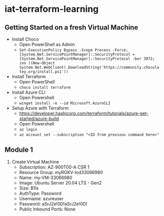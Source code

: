 # iat-terraform-learning

## Getting Started on a fresh Virtual Machine

- Install Choco
    - Open PowerShell as Admin
    - `Set-ExecutionPolicy Bypass -Scope Process -Force; [System.Net.ServicePointManager]::SecurityProtocol = [System.Net.ServicePointManager]::SecurityProtocol -bor 3072; iex ((New-Object System.Net.WebClient).DownloadString('https://community.chocolatey.org/install.ps1'))`
- Install Terraform
    - Open PowerShell
    - `choco install terraform`
- Install Azure CLI
    - Open Powershell
    - `winget install -e --id Microsoft.AzureCLI`
- Setup Azure with Terraform
    - https://developer.hashicorp.com/terraform/tutorials/azure-get-started/azure-build
    - Open Powershell
    - `az login`
    - `az account set --subscription "<ID from previous command here>"`

## Module 1

1. Create Virtual Machine
    - Subscription: AZ-900T00-A CSR 1
    - Resource Group: myRGKV-lod33066980
    - Name: my-VM-33066980
    - Image: Ubuntu Server 20.04 LTS - Gen2
    - Size: B1ls
    - AuthType: Password
    - Username: azureuser
    - Password: aSrJ2e!0D!aSrJ2e!0D!
    - Public Inbound Ports: None

